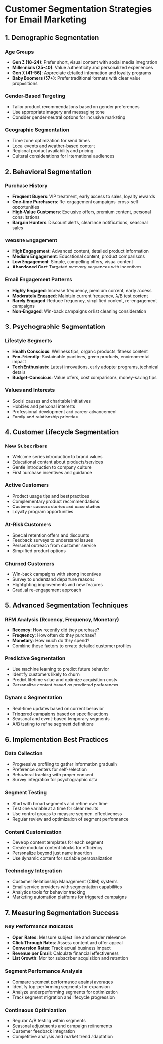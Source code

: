 # Customer Segmentation Strategies for Email Marketing

## 1. Demographic Segmentation

### Age Groups
- **Gen Z (18-24)**: Prefer short, visual content with social media integration
- **Millennials (25-40)**: Value authenticity and personalized experiences
- **Gen X (41-56)**: Appreciate detailed information and loyalty programs
- **Baby Boomers (57+)**: Prefer traditional formats with clear value propositions

### Gender-Based Targeting
- Tailor product recommendations based on gender preferences
- Use appropriate imagery and messaging tone
- Consider gender-neutral options for inclusive marketing

### Geographic Segmentation
- Time zone optimization for send times
- Local events and weather-based content
- Regional product availability and pricing
- Cultural considerations for international audiences

## 2. Behavioral Segmentation

### Purchase History
- **Frequent Buyers**: VIP treatment, early access to sales, loyalty rewards
- **One-time Purchasers**: Re-engagement campaigns, cross-sell opportunities
- **High-Value Customers**: Exclusive offers, premium content, personal consultations
- **Bargain Hunters**: Discount alerts, clearance notifications, seasonal sales

### Website Engagement
- **High Engagement**: Advanced content, detailed product information
- **Medium Engagement**: Educational content, product comparisons
- **Low Engagement**: Simple, compelling offers, visual content
- **Abandoned Cart**: Targeted recovery sequences with incentives

### Email Engagement Patterns
- **Highly Engaged**: Increase frequency, premium content, early access
- **Moderately Engaged**: Maintain current frequency, A/B test content
- **Rarely Engaged**: Reduce frequency, simplified content, re-engagement campaigns
- **Non-Engaged**: Win-back campaigns or list cleaning consideration

## 3. Psychographic Segmentation

### Lifestyle Segments
- **Health Conscious**: Wellness tips, organic products, fitness content
- **Eco-Friendly**: Sustainable practices, green products, environmental impact
- **Tech Enthusiasts**: Latest innovations, early adopter programs, technical details
- **Budget-Conscious**: Value offers, cost comparisons, money-saving tips

### Values and Interests
- Social causes and charitable initiatives
- Hobbies and personal interests
- Professional development and career advancement
- Family and relationship priorities

## 4. Customer Lifecycle Segmentation

### New Subscribers
- Welcome series introduction to brand values
- Educational content about products/services
- Gentle introduction to company culture
- First purchase incentives and guidance

### Active Customers
- Product usage tips and best practices
- Complementary product recommendations
- Customer success stories and case studies
- Loyalty program opportunities

### At-Risk Customers
- Special retention offers and discounts
- Feedback surveys to understand issues
- Personal outreach from customer service
- Simplified product options

### Churned Customers
- Win-back campaigns with strong incentives
- Survey to understand departure reasons
- Highlighting improvements and new features
- Gradual re-engagement approach

## 5. Advanced Segmentation Techniques

### RFM Analysis (Recency, Frequency, Monetary)
- **Recency**: How recently did they purchase?
- **Frequency**: How often do they purchase?
- **Monetary**: How much do they spend?
- Combine these factors to create detailed customer profiles

### Predictive Segmentation
- Use machine learning to predict future behavior
- Identify customers likely to churn
- Predict lifetime value and optimize acquisition costs
- Personalize content based on predicted preferences

### Dynamic Segmentation
- Real-time updates based on current behavior
- Triggered campaigns based on specific actions
- Seasonal and event-based temporary segments
- A/B testing to refine segment definitions

## 6. Implementation Best Practices

### Data Collection
- Progressive profiling to gather information gradually
- Preference centers for self-selection
- Behavioral tracking with proper consent
- Survey integration for psychographic data

### Segment Testing
- Start with broad segments and refine over time
- Test one variable at a time for clear results
- Use control groups to measure segment effectiveness
- Regular review and optimization of segment performance

### Content Customization
- Develop content templates for each segment
- Create modular content blocks for efficiency
- Personalize beyond just name insertion
- Use dynamic content for scalable personalization

### Technology Integration
- Customer Relationship Management (CRM) systems
- Email service providers with segmentation capabilities
- Analytics tools for behavior tracking
- Marketing automation platforms for triggered campaigns

## 7. Measuring Segmentation Success

### Key Performance Indicators
- **Open Rates**: Measure subject line and sender relevance
- **Click-Through Rates**: Assess content and offer appeal
- **Conversion Rates**: Track actual business impact
- **Revenue per Email**: Calculate financial effectiveness
- **List Growth**: Monitor subscriber acquisition and retention

### Segment Performance Analysis
- Compare segment performance against averages
- Identify top-performing segments for expansion
- Analyze underperforming segments for optimization
- Track segment migration and lifecycle progression

### Continuous Optimization
- Regular A/B testing within segments
- Seasonal adjustments and campaign refinements
- Customer feedback integration
- Competitive analysis and market trend adaptation